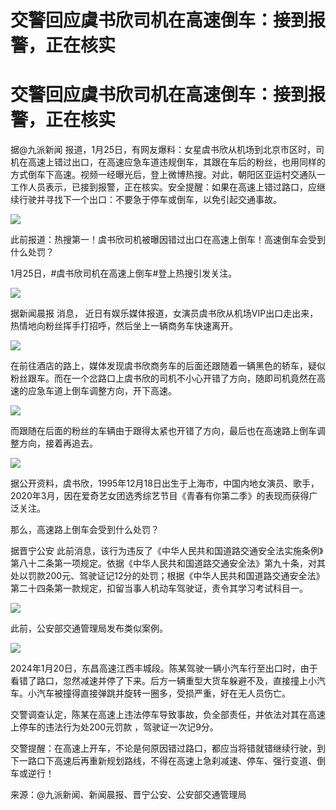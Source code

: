 # 交警回应虞书欣司机在高速倒车：接到报警，正在核实

# 交警回应虞书欣司机在高速倒车：接到报警，正在核实

据@九派新闻
报道，1月25日，有网友爆料：女星虞书欣从机场到北京市区时，司机在高速上错过出口，在高速应急车道违规倒车，其跟在车后的粉丝，也用同样的方式倒车下高速。视频一经曝光后，登上微博热搜。对此，朝阳区亚运村交通队一工作人员表示，已接到报警，正在核实。安全提醒：如果在高速上错过路口，应继续行驶并寻找下一个出口：不要急于停车或倒车，以免引起交通事故。

![](https://inews.gtimg.com/om_bt/OWUPQ7b5oBqlEgeBag8sJeENGsGo9fWmlgG_jpxPAHWCwAA/1000)

此前报道：热搜第一！虞书欣司机被曝因错过出口在高速上倒车！高速倒车会受到什么处罚？

1月25日，#虞书欣司机在高速上倒车#登上热搜引发关注。

![](https://inews.gtimg.com/om_bt/OhsKsGgVtfInwEYKnIXaW6ptvQK2QK7Y5-oGiFu19zdlkAA/1000)

据新闻晨报 消息， 近日有娱乐媒体报道，女演员虞书欣从机场VIP出口走出来，热情地向粉丝挥手打招呼，然后坐上一辆商务车快速离开。

![](https://inews.gtimg.com/om_bt/O2An99VS422X1761w4dDS8YxH2Rek4KZhixaz7xwoCh9kAA/1000)

在前往酒店的路上，媒体发现虞书欣商务车的后面还跟随着一辆黑色的轿车，疑似粉丝跟车。而在一个岔路口上虞书欣的司机不小心开错了方向，随即司机竟然在高速的应急车道上倒车调整方向，开下高速。

![](https://inews.gtimg.com/om_bt/Or60yliwlk6gLaesP3gxVE3eiIHjZvW3YW4kfyg13GO-4AA/1000)

而跟随在后面的粉丝的车辆由于跟得太紧也开错了方向，最后也在高速路上倒车调整方向，接着再追去。

![](https://inews.gtimg.com/om_bt/OAte_LpO_D48tlAbhM7ICIsUR86dJvTuKZSe0vu3ZeCiwAA/1000)

据公开资料，虞书欣，1995年12月18日出生于上海市，中国内地女演员、歌手，2020年3月，因在爱奇艺女团选秀综艺节目《青春有你第二季》的表现而获得广泛关注。

那么，高速路上倒车会受到什么处罚？

据晋宁公安
此前消息，该行为违反了《中华人民共和国道路交通安全法实施条例》第八十二条第一项规定。依据《中华人民共和国道路交通安全法》第九十条，对其处以罚款200元、驾驶证记12分的处罚；根据《中华人民共和国道路交通安全法》第二十四条第一款规定，扣留当事人机动车驾驶证，责令其学习考试科目一。

![](https://inews.gtimg.com/om_bt/ONL3UKJLp08Bj2_PyPklWXMd7oozjBtRs4j_C6U8134KcAA/1000)

此前，公安部交通管理局发布类似案例。

![](https://inews.gtimg.com/om_bt/OAqzhwlk-87E7OGvDaM01yykQ9l7xMsIMgsLThi4XeffoAA/1000)

2024年1月20日，东昌高速江西丰城段。陈某驾驶一辆小汽车行至出口时，由于看错了路口，忽然减速并停了下来。后方一辆重型大货车躲避不及，直接撞上小汽车。小汽车被撞得直接弹跳并旋转一圈多，受损严重，好在无人员伤亡。

交警调查认定，陈某在高速上违法停车导致事故，负全部责任，并依法对其在高速上停车的违法行为处200元罚款 ，驾驶证一次记9分。

交警提醒：在高速上开车，不论是何原因错过路口，都应当将错就错继续行驶，到下一路口下高速后再重新规划路线，不得在高速上急刹减速、停车、强行变道、倒车或逆行！

来源：@九派新闻、新闻晨报、晋宁公安、公安部交通管理局

